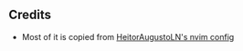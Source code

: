 ## Credits

- Most of it is copied from [HeitorAugustoLN's nvim config](https://github.com/HeitorAugustoLN/nvim-config)

